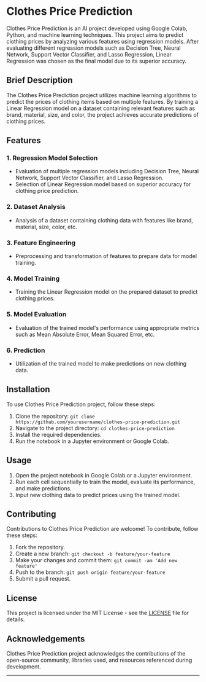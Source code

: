 # Clothes Price Prediction

Clothes Price Prediction is an AI project developed using Google Colab, Python, and machine learning techniques. This project aims to predict clothing prices by analyzing various features using regression models. After evaluating different regression models such as Decision Tree, Neural Network, Support Vector Classifier, and Lasso Regression, Linear Regression was chosen as the final model due to its superior accuracy.

## Brief Description

The Clothes Price Prediction project utilizes machine learning algorithms to predict the prices of clothing items based on multiple features. By training a Linear Regression model on a dataset containing relevant features such as brand, material, size, and color, the project achieves accurate predictions of clothing prices.

## Features

### 1. Regression Model Selection

- Evaluation of multiple regression models including Decision Tree, Neural Network, Support Vector Classifier, and Lasso Regression.
- Selection of Linear Regression model based on superior accuracy for clothing price prediction.

### 2. Dataset Analysis

- Analysis of a dataset containing clothing data with features like brand, material, size, color, etc.

### 3. Feature Engineering

- Preprocessing and transformation of features to prepare data for model training.

### 4. Model Training

- Training the Linear Regression model on the prepared dataset to predict clothing prices.

### 5. Model Evaluation

- Evaluation of the trained model's performance using appropriate metrics such as Mean Absolute Error, Mean Squared Error, etc.

### 6. Prediction

- Utilization of the trained model to make predictions on new clothing data.

## Installation

To use Clothes Price Prediction project, follow these steps:

1. Clone the repository: `git clone https://github.com/yourusername/clothes-price-prediction.git`
2. Navigate to the project directory: `cd clothes-price-prediction`
3. Install the required dependencies.
4. Run the notebook in a Jupyter environment or Google Colab.

## Usage

1. Open the project notebook in Google Colab or a Jupyter environment.
2. Run each cell sequentially to train the model, evaluate its performance, and make predictions.
3. Input new clothing data to predict prices using the trained model.

## Contributing

Contributions to Clothes Price Prediction are welcome! To contribute, follow these steps:

1. Fork the repository.
2. Create a new branch: `git checkout -b feature/your-feature`
3. Make your changes and commit them: `git commit -am 'Add new feature'`
4. Push to the branch: `git push origin feature/your-feature`
5. Submit a pull request.

## License

This project is licensed under the MIT License - see the [LICENSE](LICENSE) file for details.

## Acknowledgements

Clothes Price Prediction project acknowledges the contributions of the open-source community, libraries used, and resources referenced during development.

---
